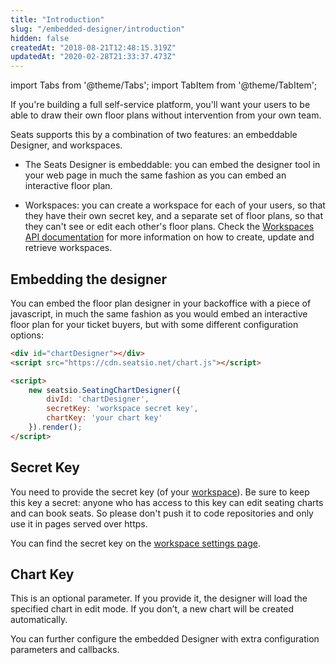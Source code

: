 ```yaml
---
title: "Introduction"
slug: "/embedded-designer/introduction"
hidden: false
createdAt: "2018-08-21T12:48:15.319Z"
updatedAt: "2020-02-28T21:33:37.473Z"
---
```


import Tabs from '@theme/Tabs';
import TabItem from '@theme/TabItem';

If you're building a full self-service platform, you'll want your users to be able to draw their own floor plans without intervention from your own team.

Seats supports this by a combination of two features: an embeddable Designer, and workspaces.   

* The Seats Designer is embeddable: you can embed the designer tool in your web page in much the same fashion as you can embed an interactive floor plan. 

* Workspaces: you can create a workspace for each of your users, so that they have their own secret key, and a separate set of floor plans, so that they can't see or edit each other's floor plans. 
Check the [Workspaces API documentation](api-workspaces) for more information on how to create, update and retrieve workspaces. 

## Embedding the designer

You can embed the floor plan designer in your backoffice with a piece of javascript, in much the same fashion as you would embed an interactive floor plan for your ticket buyers, but with some different configuration options:

```html
<div id="chartDesigner"></div>
<script src="https://cdn.seatsio.net/chart.js"></script>

<script>
    new seatsio.SeatingChartDesigner({
        divId: 'chartDesigner',
        secretKey: 'workspace secret key',
        chartKey: 'your chart key'
    }).render();
</script>
```

## Secret Key
You need to provide the secret key (of your [workspace](api-workspaces)). Be sure to keep this key a secret: anyone who has access to this key can edit seating charts and can book seats. So please don't push it to code repositories and only use it in pages served over https.

You can find the secret key on the [workspace settings page](https://app.seats.io/workspace-settings).   

## Chart Key
This is an optional parameter. If you provide it, the designer will load the specified chart in edit mode. If you don’t, a new chart will be created automatically.

You can further configure the embedded Designer with extra configuration parameters and callbacks.
